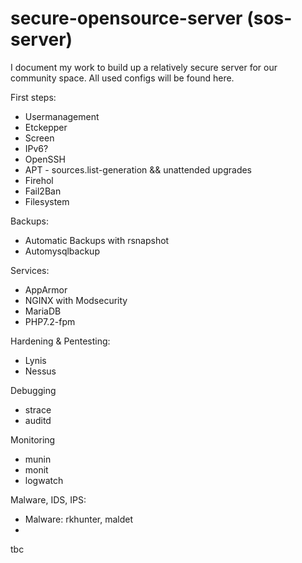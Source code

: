 # secure-opensource-server (sos-server)

I document my work to build up a relatively secure server for our community space.
All used configs will be found here.

First steps:
- Usermanagement
- Etckepper
- Screen
- IPv6?
- OpenSSH
- APT - sources.list-generation && unattended upgrades
- Firehol
- Fail2Ban
- Filesystem

Backups:
- Automatic Backups with rsnapshot
- Automysqlbackup

Services:
- AppArmor
- NGINX with Modsecurity
- MariaDB
- PHP7.2-fpm

Hardening & Pentesting:

- Lynis
- Nessus

Debugging
- strace
- auditd

Monitoring
- munin
- monit
- logwatch


Malware, IDS, IPS:
- Malware: rkhunter, maldet
- 


tbc

 

